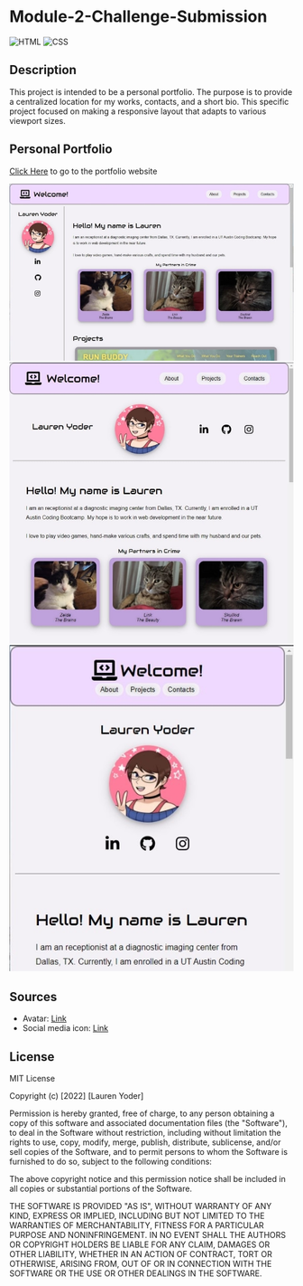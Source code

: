 # Module-2-Challenge-Submission

![HTML](https://img.shields.io/badge/language-HTML-blue)
![CSS](https://img.shields.io/badge/language-CSS-blue)

## Description

This project is intended to be a personal portfolio. The purpose is to provide a centralized location for my works, contacts, and a short bio. This specific project focused on making a responsive layout that adapts to various viewport sizes.

## Personal Portfolio
[Click Here](https://lrodenyoder.github.io/Lauren-Yoder-Portfolio-Page/) to go to the portfolio website

<p>
  <img src="assets/README-images/screenshot-1.jpg" alt="Personal portfolio webpage screenshot"/>
  <img src="assets/README-images/screenshot-2.jpg" alt="Personal portfolio webpage screenshot"/>
  <img src="assets/README-images/screenshot-3.jpg" alt="Personal portfolio webpage screenshot"/>
</p>

## Sources

* Avatar: [Link](https://picrew.me/image_maker/94097)
* Social media icon: [Link](fontawesome.com)

## License

MIT License

Copyright (c) [2022] [Lauren Yoder]

Permission is hereby granted, free of charge, to any person obtaining a copy
of this software and associated documentation files (the "Software"), to deal
in the Software without restriction, including without limitation the rights
to use, copy, modify, merge, publish, distribute, sublicense, and/or sell
copies of the Software, and to permit persons to whom the Software is
furnished to do so, subject to the following conditions:

The above copyright notice and this permission notice shall be included in all
copies or substantial portions of the Software.

THE SOFTWARE IS PROVIDED "AS IS", WITHOUT WARRANTY OF ANY KIND, EXPRESS OR
IMPLIED, INCLUDING BUT NOT LIMITED TO THE WARRANTIES OF MERCHANTABILITY,
FITNESS FOR A PARTICULAR PURPOSE AND NONINFRINGEMENT. IN NO EVENT SHALL THE
AUTHORS OR COPYRIGHT HOLDERS BE LIABLE FOR ANY CLAIM, DAMAGES OR OTHER
LIABILITY, WHETHER IN AN ACTION OF CONTRACT, TORT OR OTHERWISE, ARISING FROM,
OUT OF OR IN CONNECTION WITH THE SOFTWARE OR THE USE OR OTHER DEALINGS IN THE
SOFTWARE.
